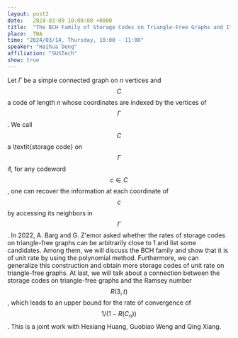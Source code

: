 ```yaml
---
layout: post2
date:   2024-03-09 10:00:00 +0800
title:  "The BCH Family of Storage Codes on Triangle-Free Graphs and Its Relation to $$R(3,t)$$"
place:  TBA
time: "2024/03/14, Thursday, 10:00 - 11:00"
speaker: "Haihua Deng"
affiliation: "SUSTech"
show: true
---
```


Let $\Gamma$ be a simple connected graph on $n$ vertices and $$C$$ a code of length $n$ whose coordinates are indexed by the vertices of $$\Gamma$$. We call $$C$$ a \textit{storage code} on $$\Gamma$$ if, for any codeword $$c\in C$$, one can recover the information at each coordinate of $$c$$ by accessing its neighbors in $$\Gamma$$. In 2022, A. Barg and G. Z\'emor asked whether the rates of storage codes on triangle-free graphs can be arbitrarily close to 1 and list some candidates. Among them, we will discuss the BCH family and show that it is of unit rate by using the polynomial method. Furthermore, we can generalize this construction and obtain more storage codes of unit rate on triangle-free graphs. At last, we will talk about a connection between the storage codes on triangle-free graphs and the Ramsey number $$R(3,t)$$, which leads to an upper bound for the rate of convergence of $$1/(1-R(C_n))$$. This is a joint work with Hexiang Huang, Guobiao Weng and Qing Xiang.

